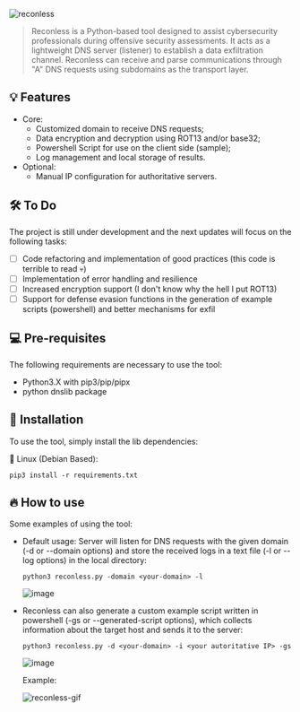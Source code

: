 ![reconless](https://github.com/user-attachments/assets/3fd59576-7943-49a3-82df-2deff841c76d)

> Reconless is a Python-based tool designed to assist cybersecurity professionals during offensive security assessments. It acts as a lightweight DNS server (listener) to establish a data exfiltration channel. Reconless can receive and parse communications through "A" DNS requests using subdomains as the transport layer.

## 💡 Features
- Core:
    - Customized domain to receive DNS requests;
    - Data encryption and decryption using ROT13 and/or base32;
    - Powershell Script for use on the client side (sample);
    - Log management and local storage of results.
- Optional:
    - Manual IP configuration for authoritative servers.
 
## 🛠️ To Do
The project is still under development and the next updates will focus on the following tasks:
- [ ] Code refactoring and implementation of good practices (this code is terrible to read 💀)
- [ ] Implementation of error handling and resilience
- [ ] Increased encryption support (I don't know why the hell I put ROT13)
- [ ] Support for defense evasion functions in the generation of example scripts (powershell) and better mechanisms for exfil
      
## 💻 Pre-requisites
The following requirements are necessary to use the tool:
  - Python3.X with pip3/pip/pipx
  - python dnslib package

## 🚀 Installation
To use the tool, simply install the lib dependencies:

🐧 Linux (Debian Based):
```
pip3 install -r requirements.txt
```

## 🔥 How to use
Some examples of using the tool:
  - Default usage: Server will listen for DNS requests with the given domain (-d or --domain options) and store the received logs in a text file (-l or --log options) in the local directory:
    ```
    python3 reconless.py -domain <your-domain> -l
    ```
    ![image](https://github.com/user-attachments/assets/3fd7b6de-4119-465a-8c75-ad0a780bffd3)


  - Reconless can also generate a custom example script written in powershell (-gs or --generated-script options), which collects information about the target host and sends it to the server:
    ```
    python3 reconless.py -d <your-domain> -i <your autoritative IP> -gs
    ```
    ![image](https://github.com/user-attachments/assets/1d1ccb44-4329-4e81-bc0b-06d37a381f2f)

    Example:
    
    ![reconless-gif](https://github.com/user-attachments/assets/64406b28-90d2-41cd-9896-7f2a5ea0d573)


